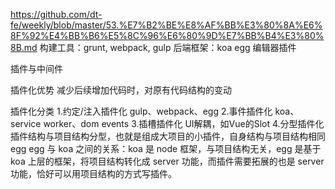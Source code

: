 https://github.com/dt-fe/weekly/blob/master/53.%E7%B2%BE%E8%AF%BB%E3%80%8A%E6%8F%92%E4%BB%B6%E5%8C%96%E6%80%9D%E7%BB%B4%E3%80%8B.md
构建工具：grunt, webpack, gulp
后端框架：koa egg
编辑器插件

插件与中间件


插件化优势
减少后续增加代码时，对原有代码结构的变动


插件化分类
1.约定/注入插件化
  gulp、webpack、egg
2.事件插件化
  koa、service worker、dom events
3.插槽插件化
  UI解耦，如Vue的Slot
4.分型插件化
  插件结构与项目结构分型，也就是组成大项目的小插件，自身结构与项目结构相同
  egg
  egg 与 koa 之间的关系：koa 是 node 框架，与项目结构无关，egg 是基于 koa 上层的框架，将项目结构转化成 server 功能，而插件需要拓展的也是 server 功能，恰好可以用项目结构的方式写插件。




